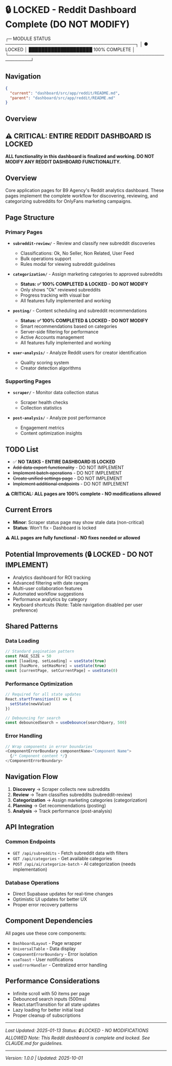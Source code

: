 # 🔒 LOCKED - Reddit Dashboard Complete (DO NOT MODIFY)

┌─ MODULE STATUS ─────────────────────────────────────────┐
│ ● LOCKED    │ ████████████████████ 100% COMPLETE       │
└─────────────────────────────────────────────────────────┘

## Navigation

```json
{
  "current": "dashboard/src/app/reddit/README.md",
  "parent": "dashboard/src/app/reddit/README.md"
}
```

## Overview

## ⚠️ CRITICAL: ENTIRE REDDIT DASHBOARD IS LOCKED
**ALL functionality in this dashboard is finalized and working. DO NOT MODIFY ANY REDDIT DASHBOARD FUNCTIONALITY.**

## Overview
Core application pages for B9 Agency's Reddit analytics dashboard. These pages implement the complete workflow for discovering, reviewing, and categorizing subreddits for OnlyFans marketing campaigns.

## Page Structure

### Primary Pages
- **`subreddit-review/`** - Review and classify new subreddit discoveries
  - Classifications: Ok, No Seller, Non Related, User Feed
  - Bulk operations support
  - Rules modal for viewing subreddit guidelines
  
- **`categorization/`** - Assign marketing categories to approved subreddits
  - **Status: ✅ 100% COMPLETED & LOCKED - DO NOT MODIFY**
  - Only shows "Ok" reviewed subreddits
  - Progress tracking with visual bar
  - All features fully implemented and working
  
- **`posting/`** - Content scheduling and subreddit recommendations
  - **Status: ✅ 100% COMPLETED & LOCKED - DO NOT MODIFY**
  - Smart recommendations based on categories
  - Server-side filtering for performance
  - Active Accounts management
  - All features fully implemented and working
  
- **`user-analysis/`** - Analyze Reddit users for creator identification
  - Quality scoring system
  - Creator detection algorithms

### Supporting Pages  
- **`scraper/`** - Monitor data collection status
  - Scraper health checks
  - Collection statistics
  
- **`post-analysis/`** - Analyze post performance
  - Engagement metrics
  - Content optimization insights

## TODO List
- ✅ **NO TASKS - ENTIRE DASHBOARD IS LOCKED**
- ~~Add data export functionality~~ - DO NOT IMPLEMENT
- ~~Implement batch operations~~ - DO NOT IMPLEMENT
- ~~Create unified settings page~~ - DO NOT IMPLEMENT
- ~~Implement additional endpoints~~ - DO NOT IMPLEMENT

**⚠️ CRITICAL: ALL pages are 100% complete - NO modifications allowed**

## Current Errors
- **Minor**: Scraper status page may show stale data (non-critical)
- **Status**: Won't fix - Dashboard is locked

**⚠️ ALL pages are fully functional - NO fixes needed or allowed**

## Potential Improvements (🔒 LOCKED - DO NOT IMPLEMENT)
- Analytics dashboard for ROI tracking
- Advanced filtering with date ranges
- Multi-user collaboration features
- Automated workflow suggestions
- Performance analytics by category
- Keyboard shortcuts (Note: Table navigation disabled per user preference)

## Shared Patterns

### Data Loading
```typescript
// Standard pagination pattern
const PAGE_SIZE = 50
const [loading, setLoading] = useState(true)
const [hasMore, setHasMore] = useState(true)
const [currentPage, setCurrentPage] = useState(0)
```

### Performance Optimization
```typescript
// Required for all state updates
React.startTransition(() => {
  setState(newValue)
})

// Debouncing for search
const debouncedSearch = useDebounce(searchQuery, 500)
```

### Error Handling
```typescript
// Wrap components in error boundaries
<ComponentErrorBoundary componentName="Component Name">
  {/* Component content */}
</ComponentErrorBoundary>
```

## Navigation Flow
1. **Discovery** → Scraper collects new subreddits
2. **Review** → Team classifies subreddits (subreddit-review)
3. **Categorization** → Assign marketing categories (categorization)
4. **Planning** → Get recommendations (posting)
5. **Analysis** → Track performance (post-analysis)

## API Integration

### Common Endpoints
- `GET /api/subreddits` - Fetch subreddit data with filters
- `GET /api/categories` - Get available categories
- `POST /api/ai/categorize-batch` - AI categorization (needs implementation)

### Database Operations
- Direct Supabase updates for real-time changes
- Optimistic UI updates for better UX
- Proper error recovery patterns

## Component Dependencies
All pages use these core components:
- `DashboardLayout` - Page wrapper
- `UniversalTable` - Data display
- `ComponentErrorBoundary` - Error isolation
- `useToast` - User notifications
- `useErrorHandler` - Centralized error handling

## Performance Considerations
- Infinite scroll with 50 items per page
- Debounced search inputs (500ms)
- React.startTransition for all state updates
- Lazy loading for better initial load
- Proper cleanup of subscriptions

---

*Last Updated: 2025-01-13*
*Status: 🔒 LOCKED - NO MODIFICATIONS ALLOWED*
*Note: This Reddit dashboard is complete and locked. See CLAUDE.md for guidelines.*

---

_Version: 1.0.0 | Updated: 2025-10-01_